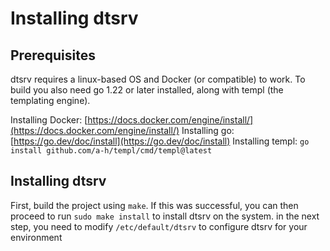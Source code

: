 # Installing dtsrv

## Prerequisites
dtsrv requires a linux-based OS and Docker (or compatible) to work. To build you also need go 1.22 or later installed, along with templ (the templating engine).

Installing Docker: [https://docs.docker.com/engine/install/](https://docs.docker.com/engine/install/)
Installing go: [https://go.dev/doc/install](https://go.dev/doc/install)
Installing templ: `go install github.com/a-h/templ/cmd/templ@latest`

## Installing dtsrv
First, build the project using `make`. If this was successful, you can then proceed to run `sudo make install` to install dtsrv on the system. 
in the next step, you need to modify `/etc/default/dtsrv` to configure dtsrv for your environment

